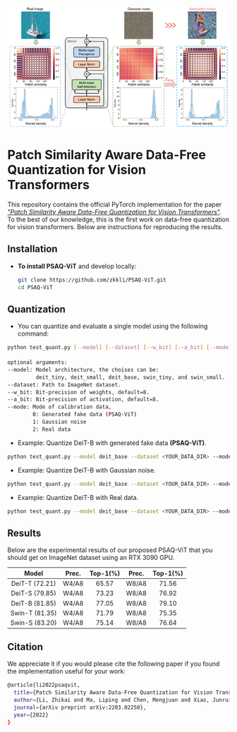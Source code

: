 <div align=center>
  <img src="overview.png" width="850px" />
  </div>

# Patch Similarity Aware Data-Free Quantization for Vision Transformers

This repository contains the official PyTorch implementation for the paper
*["Patch Similarity Aware Data-Free Quantization for Vision Transformers"](https://arxiv.org/abs/2203.02250).* To the best of our knowledge, this is the first work on data-free quantization for vision transformers. Below are instructions for reproducing the results.

## Installation

- **To install PSAQ-ViT** and develop locally:
  
  ```bash
  git clone https://github.com/zkkli/PSAQ-ViT.git
  cd PSAQ-ViT
  ```

## Quantization

- You can quantize and evaluate a single model using the following command:

```bash
python test_quant.py [--model] [--dataset] [--w_bit] [--a_bit] [--mode]

optional arguments:
--model: Model architecture, the choises can be: 
         deit_tiny, deit_small, deit_base, swin_tiny, and swin_small.
--dataset: Path to ImageNet dataset.
--w_bit: Bit-precision of weights, default=8.
--a_bit: Bit-precision of activation, default=8.
--mode: Mode of calibration data,
        0: Generated fake data (PSAQ-ViT)
        1: Gaussian noise
        2: Real data
```

- Example: Quantize DeiT-B with generated fake data **(PSAQ-ViT)**.

```bash
python test_quant.py --model deit_base --dataset <YOUR_DATA_DIR> --mode 0
```

- Example: Quantize DeiT-B with Gaussian noise.

```bash
python test_quant.py --model deit_base --dataset <YOUR_DATA_DIR> --mode 1
```

- Example: Quantize DeiT-B with Real data.

```bash
python test_quant.py --model deit_base --dataset <YOUR_DATA_DIR> --mode 2
```

## Results

Below are the experimental results of our proposed PSAQ-ViT that you should get on ImageNet dataset using an RTX 3090 GPU.

| Model          | Prec. | Top-1(%) | Prec. | Top-1(%) |
|:--------------:|:-----:|:--------:|:-----:|:--------:|
| DeiT-T (72.21) | W4/A8 | 65.57    | W8/A8 | 71.56    |
| DeiT-S (79.85) | W4/A8 | 73.23    | W8/A8 | 76.92    |
| DeiT-B (81.85) | W4/A8 | 77.05    | W8/A8 | 79.10    |
| Swin-T (81.35) | W4/A8 | 71.79    | W8/A8 | 75.35    |
| Swin-S (83.20) | W4/A8 | 75.14    | W8/A8 | 76.64    |

## Citation

We appreciate it if you would please cite the following paper if you found the implementation useful for your work:

```bash
@article{li2022psaqvit,
  title={Patch Similarity Aware Data-Free Quantization for Vision Transformers},
  author={Li, Zhikai and Ma, Liping and Chen, Mengjuan and Xiao, Junrui and Gu, Qingyi},
  journal={arXiv preprint arXiv:2203.02250},
  year={2022}
}
```
